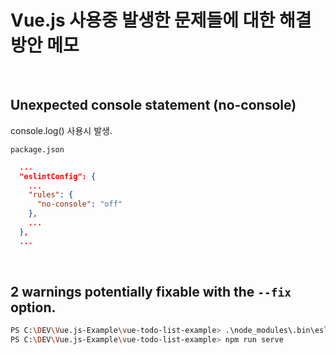 # Vue.js 사용중 발생한 문제들에 대한 해결 방안 메모

<br/>

## Unexpected console statement (no-console)

console.log() 사용시 발생.

`package.json`

```json
  ...
  "eslintConfig": {
    ...
    "rules": {
      "no-console": "off"
    },
    ...
  },
  ...
```

<br/>

## 2 warnings potentially fixable with the `--fix` option.

```sh
PS C:\DEV\Vue.js-Example\vue-todo-list-example> .\node_modules\.bin\eslint src --fix
PS C:\DEV\Vue.js-Example\vue-todo-list-example> npm run serve
```
